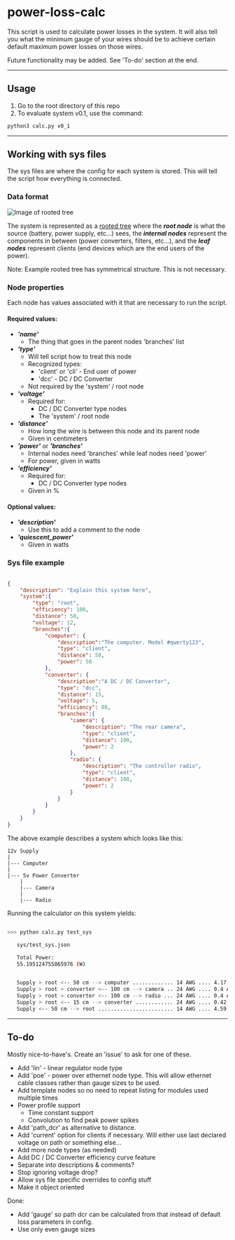 # power-loss-calc

This script is used to calculate power losses in the system. It will also tell you what the minimum gauge of your wires should be to achieve certain default maximum power losses on those wires.  

Future functionality may be added. See 'To-do' section at the end.

---

## Usage

1. Go to the root directory of this repo
2. To evaluate system v0.1, use the command:  

``` bash
python3 calc.py v0_1
```

---

## Working with sys files

The sys files are where the config for each system is stored. This will tell the script how everything is connected.  

### Data format

![Image of rooted tree](https://www.tutorialspoint.com/discrete_mathematics/images/rooted_tree.jpg "Rooted Tree")

The system is represented as a [rooted tree](https://www.tutorialspoint.com/discrete_mathematics/introduction_to_trees.htm) where the ***root node*** is what the source (battery, power supply, etc...) sees, the ***internal nodes*** represent the components in between (power converters, filters, etc...), and the ***leaf nodes*** represent clients (end devices which are the end users of the power).  

Note: Example rooted tree has symmetrical structure. This is not necessary.

### Node properties

Each node has values associated with it that are necessary to run the script.

#### Required values:
- ***'name'***
	- The thing that goes in the parent nodes 'branches' list
- ***'type'***
	- Will tell script how to treat this node
	- Recognized types:
		- 'client' or 'cli' - End user of power
		- 'dcc' - DC / DC Converter
	- Not required by the 'system' / root node
- ***'voltage'***
	- Required for:
		- DC / DC Converter type nodes
		- The 'system' / root node
- ***'distance'***
	- How long the wire is between this node and its parent node
	- Given in centimeters
- ***'power'*** or ***'branches'***
	- Internal nodes need 'branches' while leaf nodes need 'power'
	- For power, given in watts
- ***'efficiency'***
	- Required for:
		- DC / DC Converter type nodes
	- Given in %

#### Optional values:
- ***'description'***
	- Use this to add a comment to the node
- ***'quiescent_power'***
	- Given in watts

### Sys file example

``` json

{
	"description": "Explain this system here",
	"system":{
		"type":	"root",
		"efficiency": 100,
		"distance":	50,
		"voltage": 12,
		"branches":{
			"computer": {
				"description":"The computer. Model #qwerty123",
				"type": "client",
				"distance": 50,
				"power": 50
			},
			"converter": {
				"description":"A DC / DC Converter",
				"type": "dcc",
				"distance": 15,
				"voltage": 5,
				"efficiency": 80,
				"branches":{
					"camera": {
						"description": "The rear camera",
						"type": "client",
						"distance": 100,
						"power": 2
					},
					"radio": {
						"description": "The controller radio",
						"type": "client",
						"distance": 100,
						"power": 2
					}
				}
			}
		}
	}
}

```

The above example describes a system which looks like this:

```
12v Supply
|
|--- Computer
|
|--- 5v Power Converter
	|
	|--- Camera
	|
	|--- Radio
```

Running the calculator on this system yields:
``` bash

>>> python calc.py test_sys

   sys/test_sys.json

   Total Power:
   55.195124755865976 (W)


   Supply > root <-- 50 cm --> computer ............. 14 AWG .... 4.17 A
   Supply > root > converter <-- 100 cm --> camera .. 24 AWG .... 0.4 A
   Supply > root > converter <-- 100 cm --> radio ... 24 AWG .... 0.4 A
   Supply > root <-- 15 cm --> converter ............ 24 AWG .... 0.42 A
   Supply <-- 50 cm --> root ........................ 14 AWG .... 4.59 A

```

---

## To-do

Mostly nice-to-have's. Create an 'issue' to ask for one of these.

- Add 'lin' - linear regulator node type
- Add 'poe' - power over ethernet node type. This will allow ethernet cable classes rather than gauge sizes to be used.
- Add template nodes so no need to repeat listing for modules used multiple times
- Power profile support
	- Time constant support
	- Convolution to find peak power spikes
- Add 'path_dcr' as alternative to distance.
- Add 'current' option for clients if necessary. Will either use last declared voltage on path or something else...
- Add more node types (as needed)
- Add DC / DC Converter efficiency curve feature
- Separate into descriptions & comments?
- Stop ignoring voltage drop?
- Allow sys file specific overrides to config stuff
- Make it object oriented  

Done:

- Add 'gauge' so path dcr can be calculated from that instead of default loss parameters in config.
- Use only even gauge sizes
